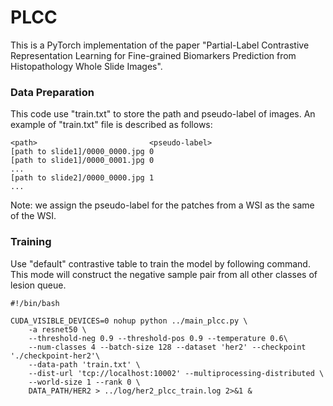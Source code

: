 # PLCC

This is a PyTorch implementation of the paper "Partial-Label Contrastive Representation Learning for Fine-grained Biomarkers Prediction from Histopathology Whole Slide Images".

<!-- ```angular2html
@inproceedings{
}
``` -->


### Data Preparation

This code use "train.txt" to store the path and pseudo-label of images. An example of "train.txt" file is described as follows:

```angular2html
<path>                         <pseudo-label>
[path to slide1]/0000_0000.jpg 0
[path to slide1]/0000_0001.jpg 0
...
[path to slide2]/0000_0000.jpg 1
...
```

Note: we assign the pseudo-label for the patches from a WSI as the same of the WSI.

### Training

Use "default" contrastive table to train the model by following command. This mode will construct the negative sample pair from all other classes of lesion queue.

```angular2html
#!/bin/bash

CUDA_VISIBLE_DEVICES=0 nohup python ../main_plcc.py \
    -a resnet50 \
    --threshold-neg 0.9 --threshold-pos 0.9 --temperature 0.6\
    --num-classes 4 --batch-size 128 --dataset 'her2' --checkpoint './checkpoint-her2'\
    --data-path 'train.txt' \
    --dist-url 'tcp://localhost:10002' --multiprocessing-distributed \
    --world-size 1 --rank 0 \
    DATA_PATH/HER2 > ../log/her2_plcc_train.log 2>&1 &
```
